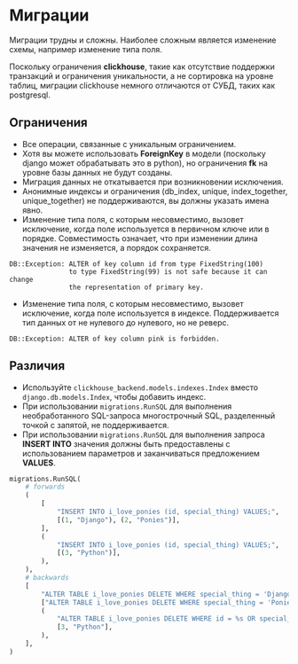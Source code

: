 # Миграции

Миграции трудны и сложны. Наиболее сложным является изменение схемы, например изменение типа поля.

Поскольку ограничения **clickhouse**, такие как отсутствие поддержки транзакций и ограничения уникальности, а не сортировка на уровне таблиц, миграции clickhouse немного отличаются от СУБД, таких как postgresql.

## Ограничения

* Все операции, связанные с уникальным ограничением.
* Хотя вы можете использовать **ForeignKey** в модели (поскольку django может обрабатывать это в python), но ограничения **fk** на уровне базы данных не будут созданы.
* Миграция данных не откатывается при возникновении исключения.
* Анонимные индексы и ограничения (db\_index, unique, index\_together, unique\_together) не поддерживаются, вы должны указать имена явно.
* Изменение типа поля, с которым несовместимо, вызовет исключение, когда поле используется в первичном ключе или в порядке. Совместимость означает, что при изменении длина значения не изменяется, а порядок сохраняется.

```
DB::Exception: ALTER of key column id from type FixedString(100)
               to type FixedString(99) is not safe because it can change
               the representation of primary key.
```

* Изменение типа поля, с которым несовместимо, вызовет исключение, когда поле используется в индексе. Поддерживается тип данных от не нулевого до нулевого, но не реверс.

```
DB::Exception: ALTER of key column pink is forbidden.
```

## Различия

* Используйте `clickhouse_backend.models.indexes.Index` вместо `django.db.models.Index`, чтобы добавить индекс.
* При использовании `migrations.RunSQL` для выполнения необработанного SQL-запроса многострочный SQL, разделенный точкой с запятой, не поддерживается.
* При использовании `migrations.RunSQL` для выполнения запроса **INSERT INTO** значения должны быть предоставлены с использованием параметров и заканчиваться предложением **VALUES**.

```python
migrations.RunSQL(
    # forwards
    (
        [
            "INSERT INTO i_love_ponies (id, special_thing) VALUES;",
            [(1, "Django"), (2, "Ponies")],
        ],
        (
            "INSERT INTO i_love_ponies (id, special_thing) VALUES;",
            [(3, "Python")],
        ),
    ),
    # backwards
    [
        "ALTER TABLE i_love_ponies DELETE WHERE special_thing = 'Django';",
        ["ALTER TABLE i_love_ponies DELETE WHERE special_thing = 'Ponies';", None],
        (
            "ALTER TABLE i_love_ponies DELETE WHERE id = %s OR special_thing = %s;",
            [3, "Python"],
        ),
    ],
)
```
